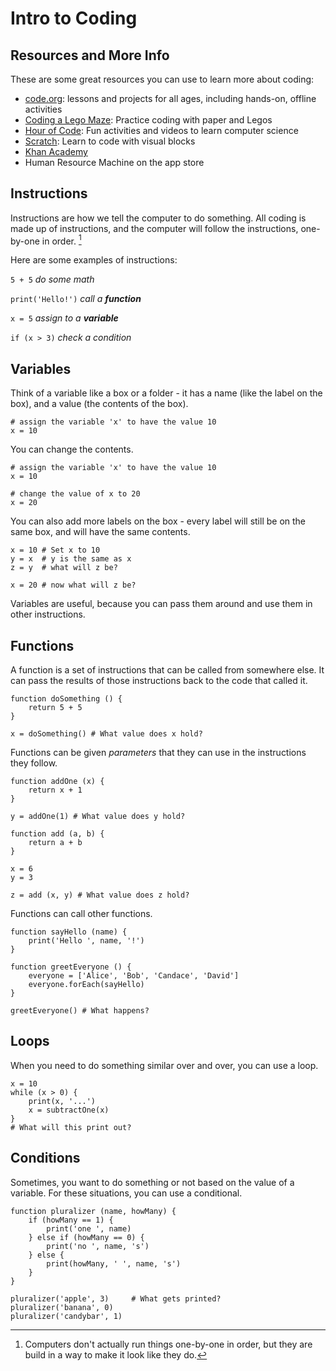 # Intro to Coding

## Resources and More Info

These are some great resources you can use to learn more about coding:

- [code.org](https://code.org/): lessons and projects for all ages, including hands-on, offline activities
- [Coding a Lego Maze](https://researchparent.com/coding-a-lego-maze/): Practice coding with paper and Legos
- [Hour of Code](https://hourofcode.com/us): Fun activities and videos to learn computer science
- [Scratch](https://scratch.mit.edu/): Learn to code with visual blocks
- [Khan Academy](https://www.khanacademy.org/computing/computer-programming)
- Human Resource Machine on the app store

## Instructions

Instructions are how we tell the computer to do something. All coding is made
up of instructions, and the computer will follow the instructions, one-by-one
in order. [^1]

Here are some examples of instructions:

`5 + 5` _do some math_

`print('Hello!')` _call a **function**_

`x = 5` _assign to a **variable**_

`if (x > 3)` _check a condition_


[^1]: Computers don't actually run things one-by-one in order, but they are build
in a way to make it look like they do.

## Variables

Think of a variable like a box or a folder - it has a name (like the label on the
box), and a value (the contents of the box).

```
# assign the variable 'x' to have the value 10
x = 10
```

You can change the contents.

```
# assign the variable 'x' to have the value 10
x = 10

# change the value of x to 20
x = 20
```

You can also add more labels on the box - every label will still be on the same box, and
will have the same contents.

```
x = 10 # Set x to 10
y = x  # y is the same as x
z = y  # what will z be?

x = 20 # now what will z be?
```

Variables are useful, because you can pass them around and use them in other instructions.

## Functions

A function is a set of instructions that can be called from somewhere else. It can pass
the results of those instructions back to the code that called it.

```
function doSomething () {
    return 5 + 5
}

x = doSomething() # What value does x hold?
```

Functions can be given _parameters_ that they can use in the instructions they follow.

```
function addOne (x) {
    return x + 1
}

y = addOne(1) # What value does y hold?

function add (a, b) {
    return a + b
}

x = 6
y = 3

z = add (x, y) # What value does z hold?
```
Functions can call other functions.

```
function sayHello (name) {
    print('Hello ', name, '!')
}

function greetEveryone () {
    everyone = ['Alice', 'Bob', 'Candace', 'David']
    everyone.forEach(sayHello)
}

greetEveryone() # What happens?
```

## Loops

When you need to do something similar over and over, you can use a loop.

```
x = 10
while (x > 0) {
    print(x, '...')
    x = subtractOne(x)
}
# What will this print out?
```

## Conditions

Sometimes, you want to do something or not based on the value of a variable.
For these situations, you can use a conditional.

```
function pluralizer (name, howMany) {
    if (howMany == 1) {
        print('one ', name)
    } else if (howMany == 0) {
        print('no ', name, 's')
    } else {
        print(howMany, ' ', name, 's')
    }
}

pluralizer('apple', 3)     # What gets printed?
pluralizer('banana', 0)
pluralizer('candybar', 1)
```
